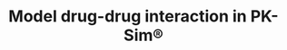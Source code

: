 ---
title:  "Model drug-drug interaction in PK-Sim®"
description: "You will learn in this video how to setup a fully mechanistic drug-drug interaction model in PK-Sim®." 
full_url: "http://www.systems-biology.com/uploads/pics/DDI.mp4"  
icon: play
---